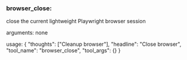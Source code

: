 ### browser_close:

close the current lightweight Playwright browser session

arguments: none

usage:
{
  "thoughts": ["Cleanup browser"],
  "headline": "Close browser",
  "tool_name": "browser_close",
  "tool_args": {}
}


